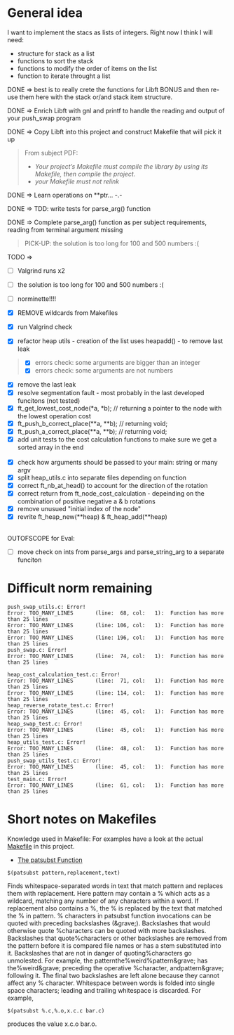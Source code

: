 # General idea

I want to implement the stacs as lists of integers.
Right now I think I will need:
- structure for stack as a list
- functions to sort the stack
- functions to modify the order of items on the list
- function to iterate throught a list

DONE => best is to really crete the functions for Libft BONUS and then re-use them here with the stack or/and stack item structure.

DONE => Enrich Libft with gnl and printf to handle the reading and output of your push_swap program

DONE => Copy Libft into this project and construct Makefile that will pick it up

> From subject PDF:
> - *Your project’s Makefile must compile the library by using its Makefile, then compile the project.*
> - *your Makefile must not relink*

DONE => Learn operations on **ptr...  -.-

DONE => TDD: write tests for parse_arg() function

DONE => Complete parse_arg() function as per subject requirements, reading from terminal argument missing

> PICK-UP: the solution is too long for 100 and 500 numbers :(

TODO =><br>
- [ ] Valgrind runs x2<br>
- [ ] the solution is too long for 100 and 500 numbers :(<br>
- [ ] norminette!!!!<br>


- [x] REMOVE wildcards from Makefiles<br>
- [x] run Valgrind check
- [x] refactor heap utils - creation of the list uses heapadd() - to remove last leak
> - [x] errors check: some arguments are bigger than an integer<br>
> - [x] errors check: some arguments are not numbers<br>
- [x] remove the last leak<br>
- [x] resolve segmentation fault - most probably in the last developed funcitons (not tested)
- [x] ft_get_lowest_cost_node(*a, *b); // returning a pointer to the node with the lowest operation cost<br>
- [x] ft_push_b_correct_place(**a, **b); // returning void;<br>
- [x] ft_push_a_correct_place(**a, **b); // returning void;<br>
- [x] add unit tests to the cost calculation functions to make sure we get a sorted array in the end<br><br>
- [x] check how arguments should be passed to your main: string or many argv<br>
- [x] split heap_utils.c into separate files depending on function<br>
- [x] correct ft_nb_at_head() to account for the direction of the rotation<br>
- [x] correct return from ft_node_cost_calculation - depeinding on the combination of positive negative a & b rotations<br>
- [x] remove unusued "initial index of the node"<br>
- [x] revrite ft_heap_new(**heap) & ft_heap_add(**heap)<br><br>

OUTOFSCOPE for Eval:
- [ ] move check on ints from parse_args and parse_string_arg to a separate funciton<br>

# Difficult norm remaining
```
push_swap_utils.c: Error!
Error: TOO_MANY_LINES       (line:  68, col:   1):	Function has more than 25 lines
Error: TOO_MANY_LINES       (line: 106, col:   1):	Function has more than 25 lines
Error: TOO_MANY_LINES       (line: 196, col:   1):	Function has more than 25 lines
push_swap.c: Error!
Error: TOO_MANY_LINES       (line:  74, col:   1):	Function has more than 25 lines

heap_cost_calculation_test.c: Error!
Error: TOO_MANY_LINES       (line:  71, col:   1):	Function has more than 25 lines
Error: TOO_MANY_LINES       (line: 114, col:   1):	Function has more than 25 lines
heap_reverse_rotate_test.c: Error!
Error: TOO_MANY_LINES       (line:  45, col:   1):	Function has more than 25 lines
heap_swap_test.c: Error!
Error: TOO_MANY_LINES       (line:  45, col:   1):	Function has more than 25 lines
heap_utils_test.c: Error!
Error: TOO_MANY_LINES       (line:  48, col:   1):	Function has more than 25 lines
push_swap_utils_test.c: Error!
Error: TOO_MANY_LINES       (line:  45, col:   1):	Function has more than 25 lines
test_main.c: Error!
Error: TOO_MANY_LINES       (line:  61, col:   1):	Function has more than 25 lines
```

# Short notes on Makefiles

Knowledge used in Makefile:
For examples have a look at the actual [Makefile](Makefile) in this project.
- [The patsubst Function](https://ocw.mit.edu/courses/1-124j-foundations-of-software-engineering-fall-2000/pages/lecture-notes/gnu_makefile_documentation/#TOC77)
```
$(patsubst pattern,replacement,text)
```
Finds whitespace-separated words in text that match pattern and replaces them with replacement. Here pattern may contain a % which acts as a wildcard, matching any number of any characters within a word. If replacement also contains a %, the % is replaced by the text that matched the % in pattern. % characters in patsubst function invocations can be quoted with preceding backslashes (\&grave;). Backslashes that would otherwise quote %characters can be quoted with more backslashes. Backslashes that quote%characters or other backslashes are removed from the pattern before it is compared file names or has a stem substituted into it. Backslashes that are not in danger of quoting%characters go unmolested. For example, the patternthe\%weird\%pattern\&grave; has the%weird\&grave; preceding the operative %character, andpattern\&grave; following it. The final two backslashes are left alone because they cannot affect any % character. Whitespace between words is folded into single space characters; leading and trailing whitespace is discarded. For example,
```
$(patsubst %.c,%.o,x.c.c bar.c)
```
produces the value x.c.o bar.o.





